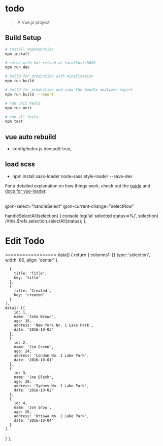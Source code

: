 # todo

> A Vue.js project

## Build Setup

``` bash
# install dependencies
npm install

# serve with hot reload at localhost:8080
npm run dev

# build for production with minification
npm run build

# build for production and view the bundle analyzer report
npm run build --report

# run unit tests
npm run unit

# run all tests
npm test
```

## vue auto rebuild
- config/index.js dev:poll: true,

## load scss
- npm install sass-loader node-sass style-loader --save-dev

For a detailed explanation on how things work, check out the [guide](http://vuejs-templates.github.io/webpack/) and [docs for vue-loader](http://vuejs.github.io/vue-loader).

  <Table stripe ref="selection" :columns="columns1" :data="todos" @on-select-all="handleSelectAll()" @on-select="handleSelect"></Table>

@on-select="handleSelect" @on-current-change="selectRow"

  handleSelectAll(selection) {
    console.log('all selected status=>%j', selection)
    //this.$refs.selection.selectAll(status);
  },

Edit Todo
  ==================

  <template>
  <Content :style="{padding: '16px 16px 0px 16px'}">

    <Form :model="selectedTodo" :rules="ruleValidate" inline>
      <FormItem>
        <Checkbox v-model="selectedTodo.complete"></Checkbox>
      </FormItem>
      <FormItem>
        <Input v-model="selectedTodo.title" placeholder="Enter todo title..." clearable></Input>
      </FormItem>
      <FormItem>
        <Button type="primary" @click="saveTodo()">Update</Button>
      </FormItem>
    </Form>
  </Content>
  </template>
  <script>
  import { mapGetters, mapActions } from 'vuex'

  export default {
    data() {
      return {
        todoForm: {
          title: '',
          complete: false
        },
        ruleValidate: {
          title: [
            { required: true, message: 'The title cannot be empty', trigger: 'blur' }
          ]
        }
      }
    },
    methods: {
      ...mapActions([
        'saveTodo',
        'setTodo',
        'clearTodo'
      ]),
      saveTodo() {
        console.log('save todo called, id=%s', this.selectedTodo.id)
        // check create or update
        if (!this.selectedTodo.title) {
          return
        }

        this.setTodo(this.selectedTodo)
        if (!this.selectedTodo.id) {
          // this.saveTodo()
          console.log('create new')
        } else {
          console.log('update todo')
        }
        // this.clearTodo()
      }
    },
    computed: {
      ...mapGetters([
        'selectedTodo'
      ])
      // title: {
      //   get() { return this.selectedTodo },
      //   set(value) { this.setTodo(value) }
      // }
    }
  }
  </script>

  ==================
data() {
  return {
    columns1: [{
        type: 'selection',
        width: 60,
        align: 'center'
      },

      {
        title: 'Title',
        key: 'title'
      },
      {
        title: 'Created',
        key: 'created'
      }
    ],
    data1: [{
        id: 1,
        name: 'John Brown',
        age: 18,
        address: 'New York No. 1 Lake Park',
        date: '2016-10-03'
      },
      {
        id: 2,
        name: 'Jim Green',
        age: 24,
        address: 'London No. 1 Lake Park',
        date: '2016-10-01'
      },
      {
        id: 3,
        name: 'Joe Black',
        age: 30,
        address: 'Sydney No. 1 Lake Park',
        date: '2016-10-02'
      },
      {
        id: 4,
        name: 'Jon Snow',
        age: 26,
        address: 'Ottawa No. 2 Lake Park',
        date: '2016-10-04'
      }
    ]
  }
},
